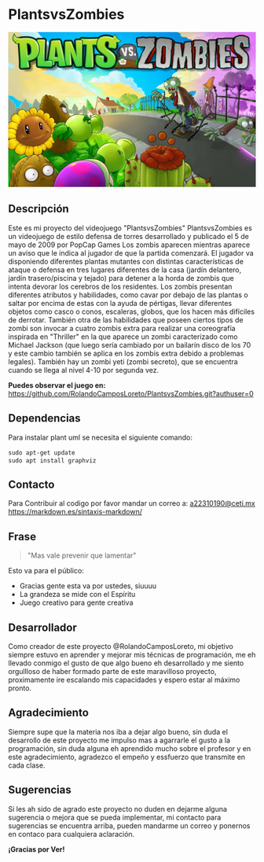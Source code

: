 # PlantsvsZombies

![](/docs/PlantsvsZombies.webp)

## Descripción
Este es mi proyecto del videojuego "PlantsvsZombies"
PlantsvsZombies es un videojuego de estilo defensa de torres desarrollado y publicado el 5 de mayo de 2009 por PopCap Games Los zombis aparecen mientras aparece un aviso que le indica al jugador de que la partida comenzará. El jugador va disponiendo diferentes plantas mutantes con distintas características de ataque o defensa en tres lugares diferentes de la casa (jardín delantero, jardín trasero/piscina y tejado) para detener a la horda de zombis que intenta devorar los cerebros de los residentes. Los zombis presentan diferentes atributos y habilidades, como cavar por debajo de las plantas o saltar por encima de estas con la ayuda de pértigas, llevar diferentes objetos como casco o conos, escaleras, globos, que los hacen más difíciles de derrotar. También otra de las habilidades que poseen ciertos tipos de zombi son invocar a cuatro zombis extra para realizar una coreografía inspirada en "Thriller" en la que aparece un zombi caracterizado como Michael Jackson (que luego sería cambiado por un bailarín disco de los 70 y este cambio también se aplica en los zombis extra debido a problemas legales). También hay un zombi yeti (zombi secreto), que se encuentra cuando se llega al nivel 4-10 por segunda vez.

**Puedes observar el juego en:**
https://github.com/RolandoCamposLoreto/PlantsvsZombies.git?authuser=0


## Dependencias
Para instalar plant uml se necesita el siguiente comando:
~~~
sudo apt-get update
sudo apt install graphviz
~~~

## Contacto 
Para Contribuir al codigo por favor mandar un correo a: a22310190@ceti.mx
https://markdown.es/sintaxis-markdown/

## Frase
> "Mas vale prevenir que lamentar"

Esto va para el público:
* Gracias gente esta va por ustedes, siuuuu
* La grandeza se mide con el Espíritu
* Juego creativo para gente creativa 

## Desarrollador
Como creador de este proyecto @RolandoCamposLoreto, mi objetivo siempre estuvo en aprender y mejorar mis técnicas de programación, me eh llevado conmigo el gusto de que algo bueno eh desarrollado y me siento orgullloso de haber formado parte de este maravilloso proyecto, proximamente ire escalando mis capacidades y espero estar al máximo pronto.

## Agradecimiento
Siempre supe que la materia nos iba a dejar algo bueno, sin duda el desarrollo de este proyecto me impulso mas a agarrarle el gusto a la programación, sin duda alguna eh aprendido mucho sobre el profesor y en este agradecimiento, agradezco el empeño y essfuerzo que transmite en cada clase. 

## Sugerencias
Si les ah sido de agrado este proyecto no duden en dejarme alguna sugerencia o mejora que se pueda implementar, mi contacto para sugerencias se encuentra arriba, pueden mandarme un correo y ponernos en contaco para cualquiera aclaración.


**¡Gracias por Ver!**

